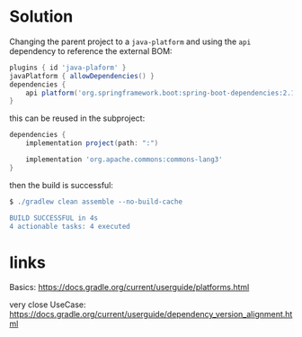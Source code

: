 # Solution

Changing the parent project to a `java-platform` and using the `api` dependency to reference the external BOM:

````groovy
plugins { id 'java-plaform' }
javaPlatform { allowDependencies() }
dependencies {
    api platform('org.springframework.boot:spring-boot-dependencies:2.1.2.RELEASE')
}

````

this can be reused in the subproject:

````groovy
dependencies {
    implementation project(path: ":")

    implementation 'org.apache.commons:commons-lang3'
}
````

then the build is successful:

````groovy
$ ./gradlew clean assemble --no-build-cache

BUILD SUCCESSFUL in 4s
4 actionable tasks: 4 executed
````

# links
Basics:
https://docs.gradle.org/current/userguide/platforms.html

very close UseCase:
https://docs.gradle.org/current/userguide/dependency_version_alignment.html
